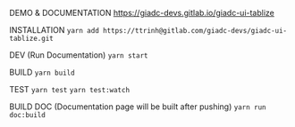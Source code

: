 DEMO & DOCUMENTATION
https://giadc-devs.gitlab.io/giadc-ui-tablize

INSTALLATION
`yarn add https://ttrinh@gitlab.com/giadc-devs/giadc-ui-tablize.git`

DEV (Run Documentation)
`yarn start`

BUILD
`yarn build`

TEST
`yarn test`
`yarn test:watch`

BUILD DOC (Documentation page will be built after pushing)
`yarn run doc:build`
